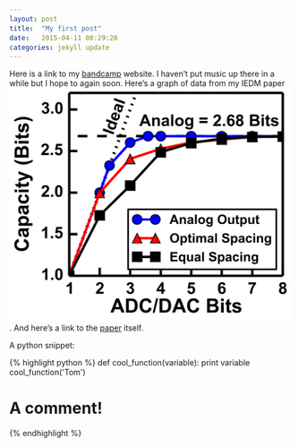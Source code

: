 ```yaml
---
layout: post
title:  "My first post"
date:   2015-04-11 08:29:20
categories: jekyll update
---
```

Here is a link to my [bandcamp] website. 
I haven’t put music up there in a while but I hope to again soon.
Here’s a graph of data from my IEDM paper ![Capacity plot](/assets/CvsNbits.png).
And here’s a link to the [paper](/assets/JesseEngelIEDM.pdf) itself.

A python snippet:

{% highlight python %}
def cool_function(variable):
    print variable
cool_function('Tom')
# A comment!
{% endhighlight %}

[bandcamp]:      http://www.jesseengel.bandcamp.com
